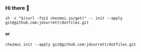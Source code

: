 ### Hi there 👋

```shell
sh -c "$(curl -fsLS chezmoi.io/get)" -- init --apply git@github.com:jdsurrett/dotfiles.git
```

#### or


```shell
chezmoi init --apply git@github.com:jdsurrett/dotfiles.git
```

